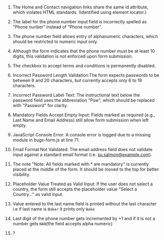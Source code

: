 
1. The Home and Contact navigation links share the same id attribute, which violates HTML standards. (Identified using element locator.)
   
3. The label for the phone number input field is incorrectly spelled as "Phone nunber" instead of "Phone number".

4. The phone number field allows entry of alphanumeric characters, which should be restricted to numeric input only.

5. Although the form indicates that the phone number must be at least 10 digits, this validation is not enforced upon form submission.

6. The checkbox to accept terms and conditions is permanently disabled.

7. Incorrect Password Length Validation:The form expects passwords to be between 6 and 20 characters, but currently accepts only 6 to 19 characters.

8. Incorrect Password Label Text: The instructional text below the password field uses the abbreviation "Psw", which should be replaced with "Password" for clarity.

9. Mandatory Fields Accept Empty Input: Fields marked as required (e.g., Last Name and Email Address) still allow form submission when left empty.

10. JavaScript Console Error: A console error is logged due to a missing module in bugs-form.js at line 71.

11. Email Format Not Validated: The email address field does not validate input against a standard email format (i.e. su.salmon@example.com).

12. The note "Note: All fields marked with * are mandatory" is currently placed at the middle of the form. It should be moved to the top for better visibility.

13. Placeholder Value Treated as Valid Input: If the user does not select a country, the form still accepts the placeholder value "Select a Country..." as valid input.

14. Value entered to the last name field is printed without the last character i.e if last name is `Baker` it prints only `Bake`

15. Last digit of the phone number gets incremented by +1 and if it is not a number gets `NAN`(the field accepts alpha numeric)

16. ?
